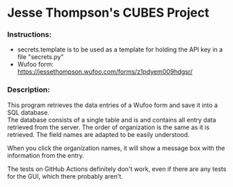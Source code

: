 <h1>Jesse Thompson's CUBES Project</h1>

<h3>Instructions:</h3>

- secrets.template is to be used as a template for 
holding the API key in a file "secrets.py"
- Wufoo form: https://jessethompson.wufoo.com/forms/z1pdyem009hdgsr/

<h3>Description:</h3>

This program retrieves the data entries of a Wufoo form and save it into a
SQL database.<br>
The database consists of a single table and is and contains all entry data retrieved from the server.
The order of organization is the same as it is retrieved.
The field names are adapted to be easily understood.

When you click the organization names, it will show a message box with
the information from the entry.

The tests on GitHub Actions definitely don't work, even if there are any tests for the GUI, which there probably aren't.